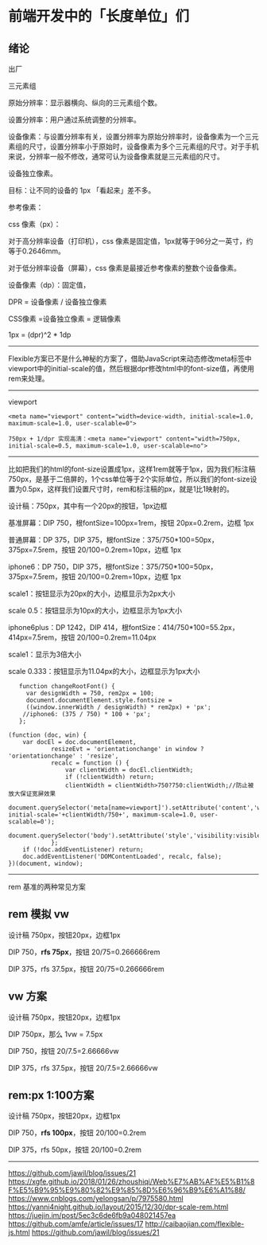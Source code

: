 # 前端开发中的「长度单位」们

## 绪论

出厂

三元素组

原始分辨率：显示器横向、纵向的三元素组个数。

设置分辨率：用户通过系统调整的分辨率。

设备像素：与设置分辨率有关，设置分辨率为原始分辨率时，设备像素为一个三元素组的尺寸，设置分辨率小于原始时，设备像素为多个三元素组的尺寸。对于手机来说，分辨率一般不修改，通常可认为设备像素就是三元素组的尺寸。

设备独立像素。


目标：让不同的设备的 1px 「看起来」差不多。


参考像素：

css 像素（px）：

对于高分辨率设备（打印机），css 像素是固定值，1px就等于96分之一英寸，约等于0.2646mm。

对于低分辨率设备（屏幕），css 像素是最接近参考像素的整数个设备像素。

设备像素（dp）：固定值，


DPR = 设备像素 / 设备独立像素

CSS像素 =设备独立像素 = 逻辑像素

1px = (dpr)^2 * 1dp

---

Flexible方案已不是什么神秘的方案了，借助JavaScript来动态修改meta标签中viewport中的initial-scale的值，然后根据dpr修改html中的font-size值，再使用rem来处理。

---

viewport

```
<meta name="viewport" content="width=device-width, initial-scale=1.0, maximum-scale=1.0, user-scalable=0">

750px + 1/dpr 实现高清：<meta name="viewport" content="width=750px, initial-scale=0.5, maximum-scale=1.0, user-scalable=no"> 

```

---

比如把我们的html的font-size设置成1px，这样1rem就等于1px，因为我们标注稿750px，是基于二倍屏的，1个css单位等于2个实际单位，所以我们的font-size设置为0.5px，这样我们设置尺寸时，rem和标注稿的px，就是1比1映射的。

设计稿：750px，其中有一个20px的按钮，1px边框

基准屏幕：DIP 750，根fontSize=100px=1rem，按钮 20px=0.2rem，边框 1px

普通屏幕：DP 375，DIP 375，根fontSize：375/750*100=50px，375px=7.5rem，按钮 20/100=0.2rem=10px，边框 1px

iphone6：DP 750，DIP 375，根fontSize：375/750*100=50px，375px=7.5rem，按钮 20/100=0.2rem=10px，边框 1px

scale1：按钮显示为20px的大小，边框显示为2px大小

scale 0.5：按钮显示为10px的大小，边框显示为1px大小

iphone6plus：DP 1242，DIP 414，根fontSize：414/750*100=55.2px，414px=7.5rem，按钮 20/100=0.2rem=11.04px

scale1：显示为3倍大小

scale 0.333：按钮显示为11.04px的大小，边框显示为1px大小

```
   function changeRootFont() { 
     var designWidth = 750, rem2px = 100;
     document.documentElement.style.fontsize =
     ((window.innerWidth / designWidth) * rem2px) + 'px'; 
    //iphone6: (375 / 750) * 100 + 'px';
   };
```

```
(function (doc, win) {
    var docEl = doc.documentElement,
            resizeEvt = 'orientationchange' in window ? 'orientationchange' : 'resize',
            recalc = function () {
                var clientWidth = docEl.clientWidth;
                if (!clientWidth) return;
                clientWidth = clientWidth>750?750:clientWidth;//防止被放大保证宽屏效果
                document.querySelector('meta[name=viewport]').setAttribute('content','width=750, initial-scale='+clientWidth/750+', maximum-scale=1.0, user-scalable=0');
                document.querySelector('body').setAttribute('style','visibility:visible;');
            };
    if (!doc.addEventListener) return;
    doc.addEventListener('DOMContentLoaded', recalc, false);
})(document, window);
```

---

rem 基准的两种常见方案

## rem 模拟 vw

设计稿 750px，按钮20px，边框1px

DIP 750，**rfs 75px**，按钮 20/75=0.266666rem

DIP 375，rfs 37.5px，按钮 20/75=0.266666rem

## vw 方案

设计稿 750px，按钮20px，边框1px

DIP 750px，那么 1vw = 7.5px

DIP 750，按钮 20/7.5=2.66666vw

DIP 375，rfs 37.5px，按钮 20/7.5=2.66666vw

## rem:px 1:100方案

设计稿 750px，按钮20px，边框1px

DIP 750，**rfs 100px**，按钮 20/100=0.2rem

DIP 375，rfs 50px，按钮 20/100=0.2rem

---

https://github.com/jawil/blog/issues/21
https://xgfe.github.io/2018/01/26/zhoushiqi/Web%E7%AB%AF%E5%B1%8F%E5%B9%95%E9%80%82%E9%85%8D%E6%96%B9%E6%A1%88/
https://www.cnblogs.com/yelongsan/p/7975580.html
https://yanni4night.github.io/layout/2015/12/30/dpr-scale-rem.html
https://juejin.im/post/5ec3c6de6fb9a048021457ea
https://github.com/amfe/article/issues/17
http://caibaojian.com/flexible-js.html
https://github.com/jawil/blog/issues/21